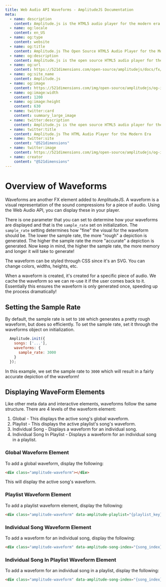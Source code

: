 ```yaml
---
title: Web Audio API Waveforms - AmplitudeJS Documentation
meta:
  - name: description
    content: Amplitude.js is the HTML5 audio player for the modern era. Using no dependencies, take control of the browser and design a web audio player the way you want it to look.
  - name: og:locale
    content: en_US
  - name: og:type
    content: website
  - name: og:title
    content: Amplitude.js The Open Source HTML5 Audio Player for the Modern Era
  - name: og:description
    content: Amplitude.js is the open source HTML5 audio player for the modern era. Using no dependencies, take control of the browser and design an audio player the way you want it to look.
  - name: og:url
    content: https://521dimensions.com/open-source/amplitudejs/docs/fx/waveforms.html
  - name: og:site_name
    content: Amplitude.js
  - name: og:image
    content: https://521dimensions.com/img/open-source/amplitudejs/og-image-amplitudejs.png
  - name: og:image:width
    content: 1200
  - name: og:image:height
    content: 630
  - name: twitter:card
    content: summary_large_image
  - name: twitter:description
    content: Amplitude.js is the open source HTML5 audio player for the modern era. Using no dependencies, take control of the browser and design an audio player the way you want it to look. Available for free on Github.
  - name: twitter:title
    content: Amplitude.js The HTML Audio Player for the Modern Era
  - name: twitter:site
    content: "@521dimensions"
  - name: twitter:image
    content: https://521dimensions.com/img/open-source/amplitudejs/og-image-amplitudejs.png
  - name: creator
    content: "@521dimensions"
---
```


# Overview of Waveforms

Waveforms are another FX element added to AmplitudeJS. A waveform is a visual representation of the sound compressions for a piece of audio. Using the Web Audio API, you can display these in your player.

There is one parameter that you can set to determine how your waveforms are displayed and that is the `sample_rate` set on initialization. The `sample_rate` setting determines how "fine" the visual for the waveform should be. The lower the sample rate, the more "rough" a depiction is generated. The higher the sample rate the more "accurate" a depiction is generated. Now keep in mind, the higher the sample rate, the more memory and longer it will take to generate!

The waveform can be styled through CSS since it's an SVG. You can change colors, widths, heights, etc.

When a waveform is created, it's created for a specific piece of audio. We cache the waveform so we can re-use it if the user comes back to it. Essentially this ensures the waveform is only generated once, speeding up the process dramatically!

## Setting the Sample Rate

By default, the sample rate is set to `100` which generates a pretty rough waveform, but does so efficiently. To set the sample rate, set it through the waveforms object on initialization.

```javascript
  Amplitude.init({
    songs: ['...'],
    waveforms: {
      sample_rate: 3000
    }
  });
```

In this example, we set the sample rate to `3000` which will result in a fairly accurate depiction of the waveform!

## Displaying WaveForm Elements

Like other meta data and interactive elements, waveforms follow the same structure. There are 4 levels of the waveform element:

1. Global - This displays the active song's global waveform.
2. Playlist - This displays the active playlist's song's waveform.
3. Individual Song - Displays a waveform for an individual song.
4. Individual Song In Playlist - Displays a waveform for an individual song in a playlist.

### Global Waveform Element

To add a global waveform, display the following:

```html
<div class="amplitude-waveform"></div>
```

This will display the active song's waveform.

### Playlist Waveform Element

To add a playlist waveform element, display the following:

```html
<div class="amplitude-waveform" data-amplitude-playlist="{playlist_key}"></div>
```

### Individual Song Waveform Element

To add a waveform for an individual song, display the following:

```html
<div class="amplitude-waveform" data-amplitude-song-index="{song_index}"></div>
```

### Individual Song In Playlist Waveform Element

To add a waveform for an individual song in a playlist, display the following:

```html
<div class="amplitude-waveform" data-amplitude-song-index="{song_index}" data-amplitude-playlist="{playlist}"></div>
```
